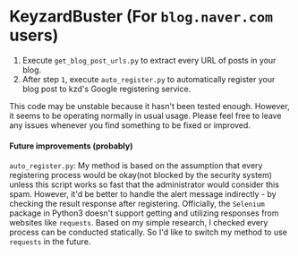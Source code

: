 # KeyzardBuster (For `blog.naver.com` users)

1. Execute `get_blog_post_urls.py` to extract every URL of posts in your blog.
2. After step `1`, execute `auto_register.py` to automatically register your blog post to kzd's Google registering service.

This code may be unstable because it hasn't been tested enough. However, it seems to be operating normally in usual usage. Please feel free to leave any issues whenever you find something to be fixed or improved.


#### Future improvements (probably)
`auto_register.py`: My method is based on the assumption that every registering process would be okay(not blocked by the security system) unless this script works so fast that the administrator would consider this spam. However, it'd be better to handle the alert message indirectly - by checking the result response after registering. Officially, the `Selenium` package in Python3 doesn't support getting and utilizing responses from websites like `requests`. Based on my simple research, I checked every process can be conducted statically. So I'd like to switch my method to use `requests` in the future.
